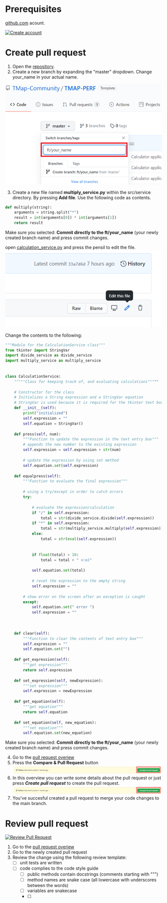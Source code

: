 # Prerequisites

[github.com](https://www.github.com) acount. 

[![Create account](http://img.youtube.com/vi/az17G21pmQs/0.jpg)](http://www.youtube.com/watch?v=az17G21pmQs "Create GitHub Account")


# Create pull request

1. Open the [repository](https://github.com/TMap-Community/TMAP-PERF/). 
2. Create a new branch by expanding the "master" dropdown. Change your_name in your actual name.

![new branch](images/new_branch.png "create new branch")

3. Create a new file named **multiply_service.py** within the src/service directory. By pressing **Add file**.
Use the following code as contents.

```python
def multiply(string):
    arguments = string.split("*")
    result = int(arguments[0]) * int(arguments[1])
    return result

```

Make sure you selected: **Commit directly to the ft/your_name** (your newly created branch name) and press commit changes. 

open [calculation_service.py]( https://github.com/TMap-Community/TMAP-PERF/blob/master/src/service/calculation_service.py)
and press the pensil to edit the file.
![pensil](images/edit_file.png "Edit calculation_service.py")

Change the contents to the following:

```python
"""Module for the CalculationService class"""
from tkinter import StringVar
import divide_service as divide_service
import multiply_service as multiply_service


class CalculationService:
    """""Class for keeping track of, and evaluating calculations"""""

    # Constructor for the class
    # Initializes a String expression and a StringVar equation
    # StringVar is used because it is required for the tkinter text box
    def __init__(self):
        print("initialized")
        self.expression = ""
        self.equation = StringVar()

    def press(self, num):
        """Function to update the expression in the text entry box"""
        # appends the new number to the existing expression
        self.expression = self.expression + str(num)

        # update the expression by using set method
        self.equation.set(self.expression)

    def equalpress(self):
        """Function to evaluate the final expression"""

        # using a try/except in order to catch errors
        try:

            # evaluate the expression/calculation
            if "/" in self.expression:
                total = str(divide_service.divide(self.expression))
            if "*" in self.expression:
                total = str(multiply_service.multiply(self.expression))
            else:
                total = str(eval(self.expression))
               

            if float(total) > 10:
                total = total + " <:o)"

            self.equation.set(total)

            # reset the expression to the empty string
            self.expression = ""

        # show error on the screen after an exception is caught
        except:
            self.equation.set(" error ")
            self.expression = ""



    def clear(self):
        """Function to clear the contents of text entry box"""
        self.expression = ""
        self.equation.set("")

    def get_expression(self):
        """get expression"""
        return self.expression

    def set_expression(self, newExpression):
        """set expression"""
        self.expression = newExpression

    def get_equation(self):
        """get equation"""
        return self.equation

    def set_equation(self, new_equation):
        """set equation"""
        self.equation.set(new_equation)

```

Make sure you selected: **Commit directly to the ft/your_name** (your newly created branch name) and press commit changes. 

4. Go to the [pull request overiew](https://github.com/TMap-Community/TMAP-PERF/pulls)
5. Press the **Compare & Pull Request** button 
![compare and Pull request button](images/new_pull_request.png "Create new pull request")
6. In this overview you can write some details about the pull request or just press ***Create pull request*** to create the pull request.
![Create pull request button](images/new_pull_request.png "Create new pull request")
8. You've succesful created a pull request to merge your code changes to the main branch.


# Review pull request

[![Review Pull Request](http://img.youtube.com/vi/JD5Mb9hltlw/0.jpg)](http://www.youtube.com/watch?v=JD5Mb9hltlw "Review pull request in GitHub")

1. Go to the [pull request overiew](https://github.com/TMap-Community/TMAP-PERF/pulls)
2. Go to the newly created pull request
3. Review the change using the following review template:
   - [ ] unit tests are written
   - [ ] code complies to the code style guide
     - [ ] public methods contain docstrings (comments starting with """)
     - [ ] method names are snake case (all lowercase with underscores between the words)
     - [ ] variables are snakecase
     - [ ] 